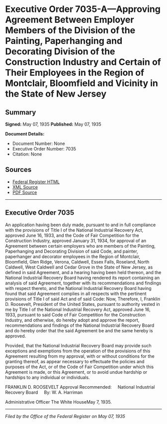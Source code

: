 # Executive Order 7035-A—Approving Agreement Between Employer Members of the Division of the Painting, Paperhanging and Decorating Division of the Construction Industry and Certain of Their Employees in the Region of Montclair, Bloomfield and Vicinity in the State of New Jersey

## Summary

**Signed:** May 07, 1935
**Published:** May 07, 1935

**Document Details:**
- Document Number: None
- Executive Order Number: 7035
- Citation: None

## Sources
- [Federal Register HTML](https://www.presidency.ucsb.edu/documents/executive-order-7035-approving-agreement-between-employer-members-the-division-the)
- [XML Source](None)
- [PDF Source](None)

---

## Executive Order 7035

An application having been duly made, pursuant to and in full compliance with the provisions of Title I of the National Industrial Recovery Act, approved June 16, 1933, and the Code of Fair Competition for the Construction Industry, approved January 31, 1934, for approval of an Agreement between certain employers who are members of the Painting, Paperhanging and Decorating Division of said Code, and painter, paperhanger and decorator employees in the Region of Montclair, Bloomfield, Glen Ridge, Verona, Caldwell, Essex Falls, Roseland, North Caldwell, West Caldwell and Cedar Grove in the State of New Jersey, as defined in said Agreement, and a hearing having been held thereon, and the National Industrial Recovery Board having rendered its report containing an analysis of said Agreement, together with its recommendations and findings with respect thereto, and the National Industrial Recovery Board having found that said Agreement complies in all respects with the pertinent provisions of Title I of said Act and of said Code:
Now, Therefore, I, Franklin D. Roosevelt, President of the United States, pursuant to authority vested in me by Title I of the National Industrial Recovery Act, approved June 16, 1933, pursuant to said Code of Fair Competition for the Construction Industry, and otherwise, do hereby adopt and approve the report, recommendations and findings of the National Industrial Recovery Board and do hereby order that the said Agreement be and the same hereby is approved.

Provided, that the National Industrial Recovery Board may provide such exceptions and exemptions from the operation of the provisions of this Agreement resulting from my approval, with or without conditions for the granting thereof, as appear necessary to effectuate the policies and purposes of the Act, or of the Code of Fair Competition under which this Agreement is made, or this Agreement, or to avoid undue hardship or hardships to any individual or individuals.

FRANKLIN D. ROOSEVELT
Approval Recommended:     National Industrial Recovery Board     By: W. A. Harriman          

Administrative Officer
The White HouseMay 7, 1935.

---

*Filed by the Office of the Federal Register on May 07, 1935*
